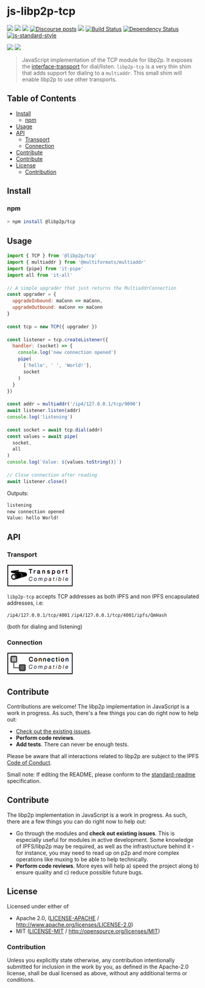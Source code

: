 # js-libp2p-tcp <!-- omit in toc -->

[![](https://img.shields.io/badge/made%20by-Protocol%20Labs-blue.svg?style=flat-square)](http://protocol.ai)
[![](https://img.shields.io/badge/project-libp2p-yellow.svg?style=flat-square)](http://libp2p.io/)
[![](https://img.shields.io/badge/freenode-%23libp2p-yellow.svg?style=flat-square)](http://webchat.freenode.net/?channels=%23libp2p)
[![Discourse posts](https://img.shields.io/discourse/https/discuss.libp2p.io/posts.svg)](https://discuss.libp2p.io)
[![](https://img.shields.io/codecov/c/github/libp2p/js-libp2p-tcp.svg?style=flat-square)](https://codecov.io/gh/libp2p/js-libp2p-tcp)
[![Build Status](https://github.com/libp2p/js-libp2p-tcp/actions/workflows/js-test-and-release.yml/badge.svg?branch=main)](https://github.com/libp2p/js-libp2p-tcp/actions/workflows/js-test-and-release.yml)
[![Dependency Status](https://david-dm.org/libp2p/js-libp2p-tcp.svg?style=flat-square)](https://david-dm.org/libp2p/js-libp2p-tcp)
[![js-standard-style](https://img.shields.io/badge/code%20style-standard-brightgreen.svg?style=flat-square)](https://github.com/feross/standard)

[![](https://raw.githubusercontent.com/libp2p/js-libp2p-interfaces/master/src/transport/img/badge.png)](https://github.com/libp2p/js-libp2p-interfaces/tree/master/src/transport)
[![](https://raw.githubusercontent.com/libp2p/js-libp2p-interfaces/master/src/connection/img/badge.png)](https://github.com/libp2p/js-libp2p-interfaces/tree/master/src/connection)

> JavaScript implementation of the TCP module for libp2p. It exposes the [interface-transport](https://github.com/libp2p/js-libp2p-interfaces/tree/master/packages/libp2p-interfaces/src/transport) for dial/listen. `libp2p-tcp` is a very thin shim that adds support for dialing to a `multiaddr`. This small shim will enable libp2p to use other transports.

## Table of Contents <!-- omit in toc -->

- [Install](#install)
  - [npm](#npm)
- [Usage](#usage)
- [API](#api)
  - [Transport](#transport)
  - [Connection](#connection)
- [Contribute](#contribute)
- [Contribute](#contribute-1)
- [License](#license)
  - [Contribution](#contribution)

## Install

### npm

```sh
> npm install @libp2p/tcp
```

## Usage

```js
import { TCP } from '@libp2p/tcp'
import { multiaddr } from '@multiformats/multiaddr'
import {pipe} from 'it-pipe'
import all from 'it-all'

// A simple upgrader that just returns the MultiaddrConnection
const upgrader = {
  upgradeInbound: maConn => maConn,
  upgradeOutbound: maConn => maConn
}

const tcp = new TCP({ upgrader })

const listener = tcp.createListener({
  handler: (socket) => {
    console.log('new connection opened')
    pipe(
      ['hello', ' ', 'World!'],
      socket
    )
  }
})

const addr = multiaddr('/ip4/127.0.0.1/tcp/9090')
await listener.listen(addr)
console.log('listening')

const socket = await tcp.dial(addr)
const values = await pipe(
  socket,
  all
)
console.log(`Value: ${values.toString()}`)

// Close connection after reading
await listener.close()
```

Outputs:

```sh
listening
new connection opened
Value: hello World!
```

## API

### Transport

[![](https://raw.githubusercontent.com/libp2p/js-libp2p-interfaces/master/packages/libp2p-interfaces/src/transport/img/badge.png)](https://github.com/libp2p/js-libp2p-interfaces/tree/master/packages/libp2p-interfaces/src/transport)

`libp2p-tcp` accepts TCP addresses as both IPFS and non IPFS encapsulated addresses, i.e:

`/ip4/127.0.0.1/tcp/4001`
`/ip4/127.0.0.1/tcp/4001/ipfs/QmHash`

(both for dialing and listening)

### Connection

[![](https://raw.githubusercontent.com/libp2p/js-libp2p-interfaces/master/packages/libp2p-interfaces/src/connection/img/badge.png)](https://github.com/libp2p/js-libp2p-interfaces/tree/master/packages/libp2p-interfaces/src/connection)

## Contribute

Contributions are welcome! The libp2p implementation in JavaScript is a work in progress. As such, there's a few things you can do right now to help out:

- [Check out the existing issues](//github.com/libp2p/js-libp2p-tcp/issues).
- **Perform code reviews**.
- **Add tests**. There can never be enough tests.

Please be aware that all interactions related to libp2p are subject to the IPFS [Code of Conduct](https://github.com/ipfs/community/blob/master/code-of-conduct.md).

Small note: If editing the README, please conform to the [standard-readme](https://github.com/RichardLitt/standard-readme) specification.

## Contribute

The libp2p implementation in JavaScript is a work in progress. As such, there are a few things you can do right now to help out:

 - Go through the modules and **check out existing issues**. This is especially useful for modules in active development. Some knowledge of IPFS/libp2p may be required, as well as the infrastructure behind it - for instance, you may need to read up on p2p and more complex operations like muxing to be able to help technically.
 - **Perform code reviews**. More eyes will help a) speed the project along b) ensure quality and c) reduce possible future bugs.

## License

Licensed under either of

 * Apache 2.0, ([LICENSE-APACHE](LICENSE-APACHE) / http://www.apache.org/licenses/LICENSE-2.0)
 * MIT ([LICENSE-MIT](LICENSE-MIT) / http://opensource.org/licenses/MIT)

### Contribution

Unless you explicitly state otherwise, any contribution intentionally submitted for inclusion in the work by you, as defined in the Apache-2.0 license, shall be dual licensed as above, without any additional terms or conditions.
